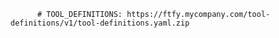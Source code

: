           # TOOL_DEFINITIONS: https://ftfy.mycompany.com/tool-definitions/v1/tool-definitions.yaml.zip